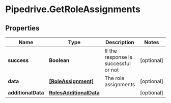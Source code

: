 # Pipedrive.GetRoleAssignments

## Properties

Name | Type | Description | Notes
------------ | ------------- | ------------- | -------------
**success** | **Boolean** | If the response is successful or not | [optional] 
**data** | [**[RoleAssignment]**](RoleAssignment.md) | The role assignments | [optional] 
**additionalData** | [**RolesAdditionalData**](RolesAdditionalData.md) |  | [optional] 


